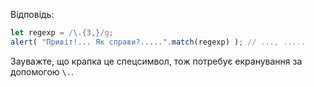 
Відповідь:

```js run
let regexp = /\.{3,}/g;
alert( "Привіт!... Як справи?.....".match(regexp) ); // ..., .....
```

Зауважте, що крапка це спецсимвол, тож потребує екранування за допомогою `\.`.
